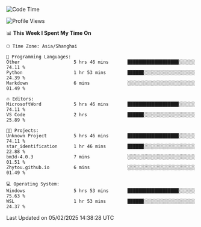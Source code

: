 <!--START_SECTION:waka-->
![Code Time](http://img.shields.io/badge/Code%20Time-2%2C238%20hrs%2032%20mins-blue)

![Profile Views](http://img.shields.io/badge/Profile%20Views-6-blue)

📊 **This Week I Spent My Time On** 

```text
🕑︎ Time Zone: Asia/Shanghai

💬 Programming Languages: 
Other                    5 hrs 46 mins       ███████████████████░░░░░░   74.11 % 
Python                   1 hr 53 mins        ██████░░░░░░░░░░░░░░░░░░░   24.39 % 
Markdown                 6 mins              ░░░░░░░░░░░░░░░░░░░░░░░░░   01.49 % 

🔥 Editors: 
MicrosoftWord            5 hrs 46 mins       ███████████████████░░░░░░   74.11 % 
VS Code                  2 hrs               ██████░░░░░░░░░░░░░░░░░░░   25.89 % 

🐱‍💻 Projects: 
Unknown Project          5 hrs 46 mins       ███████████████████░░░░░░   74.11 % 
star_identification      1 hr 46 mins        ██████░░░░░░░░░░░░░░░░░░░   22.88 % 
bm3d-4.0.3               7 mins              ░░░░░░░░░░░░░░░░░░░░░░░░░   01.51 % 
Zhytou.github.io         6 mins              ░░░░░░░░░░░░░░░░░░░░░░░░░   01.49 % 

💻 Operating System: 
Windows                  5 hrs 53 mins       ███████████████████░░░░░░   75.63 % 
WSL                      1 hr 53 mins        ██████░░░░░░░░░░░░░░░░░░░   24.37 % 
```


 Last Updated on 05/02/2025 14:38:28 UTC
<!--END_SECTION:waka-->